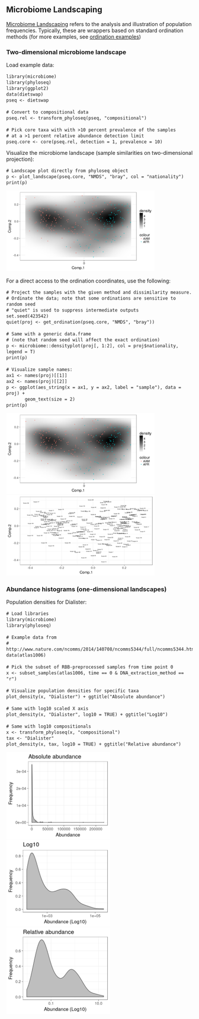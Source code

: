 <!--
  %\VignetteEngine{knitr::rmarkdown}
  %\VignetteIndexEntry{microbiome tutorial - density}
  %\usepackage[utf8]{inputenc}
  %\VignetteEncoding{UTF-8}  
-->
Microbiome Landscaping
----------------------

[Microbiome
Landscaping](https://academic.oup.com/femsre/article/doi/10.1093/femsre/fuw045/2979411/Intestinal-microbiome-landscaping-insight-in#58802539)
refers to the analysis and illustration of population frequencies.
Typically, these are wrappers based on standard ordination methods (for
more examples, see [ordination examples](Ordination.md))

### Two-dimensional microbiome landscape

Load example data:

    library(microbiome)
    library(phyloseq)
    library(ggplot2)
    data(dietswap)
    pseq <- dietswap

    # Convert to compositional data
    pseq.rel <- transform_phyloseq(pseq, "compositional")

    # Pick core taxa with with >10 percent prevalence of the samples
    # at a >1 percent relative abundance detection limit
    pseq.core <- core(pseq.rel, detection = 1, prevalence = 10)

Visualize the microbiome landscape (sample similarities on
two-dimensional projection):

    # Landscape plot directly from phyloseq object
    p <- plot_landscape(pseq.core, "NMDS", "bray", col = "nationality")
    print(p)

<img src="Landscaping_files/figure-markdown_strict/landscape3-1.png" width="400px" />

For a direct access to the ordination coordinates, use the following:

    # Project the samples with the given method and dissimilarity measure. 
    # Ordinate the data; note that some ordinations are sensitive to random seed
    # "quiet" is used to suppress intermediate outputs
    set.seed(423542)
    quiet(proj <- get_ordination(pseq.core, "NMDS", "bray"))

    # Same with a generic data.frame
    # (note that random seed will affect the exact ordination)
    p <- microbiome::densityplot(proj[, 1:2], col = proj$nationality, legend = T)
    print(p)

    # Visualize sample names:
    ax1 <- names(proj)[[1]]
    ax2 <- names(proj)[[2]]
    p <- ggplot(aes_string(x = ax1, y = ax2, label = "sample"), data = proj) +
           geom_text(size = 2)
    print(p)

<img src="Landscaping_files/figure-markdown_strict/landscape4-1.png" width="400px" /><img src="Landscaping_files/figure-markdown_strict/landscape4-2.png" width="400px" />

### Abundance histograms (one-dimensional landscapes)

Population densities for Dialister:

    # Load libraries
    library(microbiome)
    library(phyloseq)

    # Example data from
    # http://www.nature.com/ncomms/2014/140708/ncomms5344/full/ncomms5344.html
    data(atlas1006)

    # Pick the subset of RBB-preprocessed samples from time point 0
    x <- subset_samples(atlas1006, time == 0 & DNA_extraction_method == "r")

    # Visualize population densities for specific taxa
    plot_density(x, "Dialister") + ggtitle("Absolute abundance")

    # Same with log10 scaled X axis
    plot_density(x, "Dialister", log10 = TRUE) + ggtitle("Log10")

    # Same with log10 compositionals
    x <- transform_phyloseq(x, "compositional")
    tax <- "Dialister"
    plot_density(x, tax, log10 = TRUE) + ggtitle("Relative abundance")

<img src="Landscaping_files/figure-markdown_strict/hist-1.png" width="280px" /><img src="Landscaping_files/figure-markdown_strict/hist-2.png" width="280px" /><img src="Landscaping_files/figure-markdown_strict/hist-3.png" width="280px" />
